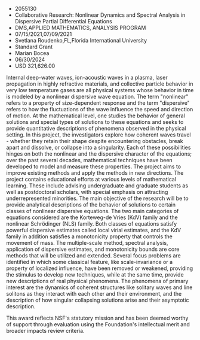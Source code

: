 
* 2055130
* Collaborative Research: Nonlinear Dynamics and Spectral Analysis in Dispersive Partial Differential Equations
* DMS,APPLIED MATHEMATICS, ANALYSIS PROGRAM
* 07/15/2021,07/09/2021
* Svetlana Roudenko,FL,Florida International University
* Standard Grant
* Marian Bocea
* 06/30/2024
* USD 321,626.00

Internal deep-water waves, ion-acoustic waves in a plasma, laser propagation in
highly refractive materials, and collective particle behavior in very low
temperature gases are all physical systems whose behavior in time is modeled by
a nonlinear dispersive wave equation. The term "nonlinear" refers to a property
of size-dependent response and the term "dispersive" refers to how the
fluctuations of the wave influence the speed and direction of motion. At the
mathematical level, one studies the behavior of general solutions and special
types of solutions to these equations and seeks to provide quantitative
descriptions of phenomena observed in the physical setting. In this project, the
investigators explore how coherent waves travel - whether they retain their
shape despite encountering obstacles, break apart and dissolve, or collapse into
a singularity. Each of these possibilities hinges on both the nonlinear and the
dispersive character of the equations; over the past several decades,
mathematical techniques have been developed to model and measure these
properties. The project aims to improve existing methods and apply the methods
in new directions. The project contains educational efforts at various levels of
mathematical learning. These include advising undergraduate and graduate
students as well as postdoctoral scholars, with special emphasis on attracting
underrepresented minorities. The main objective of the research will be to
provide analytical descriptions of the behavior of solutions to certain classes
of nonlinear dispersive equations. The two main categories of equations
considered are the Korteweg-de Vries (KdV) family and the nonlinear Schrödinger
(NLS) family. Both classes of equations satisfy powerful dispersive estimates
called local virial estimates, and the KdV family in addition satisfies a
monotonicity property that controls the movement of mass. The multiple-scale
method, spectral analysis, application of dispersive estimates, and monotonicity
bounds are core methods that will be utilized and extended. Several focus
problems are identified in which some classical feature, like scale-invariance
or a property of localized influence, have been removed or weakened, providing
the stimulus to develop new techniques, while at the same time, provide new
descriptions of real physical phenomena. The phenomena of primary interest are
the dynamics of coherent structures like solitary waves and line solitons as
they interact with each other and their environment, and the description of how
singular collapsing solutions arise and their asymptotic description.

This award reflects NSF's statutory mission and has been deemed worthy of
support through evaluation using the Foundation's intellectual merit and broader
impacts review criteria.
